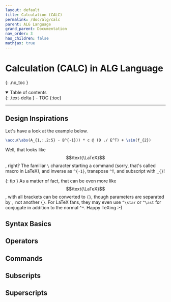 ```yaml
---
layout: default
title: Calculation (CALC)
permalink: /doc/alg/calc
parent: ALG Language
grand_parent: Documentation
nav_order: 3
has_children: false
mathjax: true
---
```


# Calculation (CALC) in ALG Language
{: .no_toc }

<details open markdown="block">
  <summary>
    Table of contents
  </summary>
  {: .text-delta }
- TOC
{:toc}
</details>

***

## Design Inspirations

Let's have a look at the example below.
```tex
\accu(\abs(A_{1,:,2:5} - B^{-1})) * c @ (D ./ E^T) + \sin(f_{2})
```
Well, that looks like $$\text{\LaTeX}$$, right?
The familiar `\` character starting a command (sorry, that's called macro in LaTeX),
and inverse as `^{-1}`, transpose `^T`, and subscript with `_{}`!

{: tip }
As a matter of fact, that can be even more like $$\text{\LaTeX}$$,
with all brackets can be converted to `{}`, though parameters are separated by `,` not another `{}`.
For LaTeX fans, they may even use `^\star` or `^\ast` for conjugate in addition to the normal `^*`. Happy TeXing :-)

## Syntax Basics

## Operators

## Commands

## Subscripts

## Superscripts

